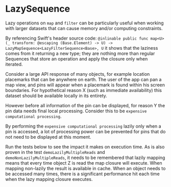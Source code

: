 # LazySequence

Lazy operations on `map` and `filter` can be particularly useful when working with larger datasets that can cause
memory and/or computing constraints.

By referencing Swift's header source code:
`@inlinable public func map<U>(_ transform: @escaping (Base.Element) -> U) -> LazyMapSequence<LazyFilterSequence<Base>, U`
it shows that the laziness comes from it returning a new type; they are nothing more than regular Sequences that
store an operation and apply the closure only when iterated.

Consider a large API response of many objects, for example location placemarks that can be anywhere on earth.
The user of the app can pan a map view, and pins will appear when a placemark is found within his screen boundaries.
For hypothetical reason X (such as immediate availability) this dataset should be available locally in its entirety.

However before all information of the pin can be displayed, for reason Y the pin data needs final local processing.
Consider this to be `expensive computational processing`.

By performing the `expensive computational processing` lazily only when a pin is accessed, a lot of processing power
can be prevented for pins that do not need to be displayed at this moment.

Run the tests below to see the impact it makes on execution time. As is also proven in the test
`demoLazilyMultipleReads` and `demoNonLazilyMultipleReads`, it needs to be remembered that lazily mapping means that
every time object Z is read the map closure will execute. When mapping non-lazily the result is available in cache.
When an object needs to be accessed many times, there is a significant performance hit each time when the lazy
mapping closure executes.
